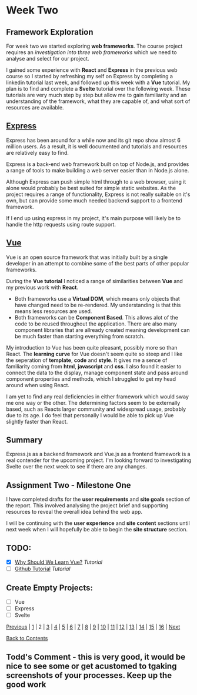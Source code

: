 # Week Two

## Framework Exploration

For week two we started exploring **web frameworks**. The course project requires an _investigation into three web frameworks_ which we need to analyse and select for our project.

I gained some experience with **React** and **Express** in the previous web course so I started by refreshing my self on Express by completing a linkedin tutorial last week, and followed up this week with a **Vue** tutorial. My plan is to find and complete a **Svelte** tutorial over the following week. These tutorials are very much step by step but allow me to gain familiarity and an understanding of the framework, what they are capable of, and what sort of resources are available.

## [Express](https://expressjs.com/)

Express has been around for a while now and its git repo show almost 6 million users. As a result, it is well documented and tutorials and resources are relatively easy to find.

Express is a back-end web framework built on top of Node.js, and provides a range of tools to make building a web server easier than in Node.js alone.

Although Express can push simple html through to a web browser, using it alone would probably be best suited for simple static websites. As the project requires a range of functionality, Express is not really suitable on it's own, but can provide some much needed backend support to a frontend framework.

If I end up using express in my project, it's main purpose will likely be to handle the http requests using route support.

## [Vue](https://vuejs.org/)

Vue is an open source framework that was initially built by a single developer in an attempt to combine some of the best parts of other popular frameworks.

During the **Vue tutorial** I noticed a range of similarities between **Vue** and my previous work with **React**.

- Both frameworks use a **Virtual DOM**, which means only objects that have changed need to be re-rendered. My understanding is that this means less resources are used.
- Both frameworks can be **Component Based**. This allows alot of the code to be reused throughout the application. There are also many component libraries that are allready created meaning development can be much faster than starting everything from scratch.

My introduction to Vue has been quite pleasant, possibly more so than React. The **learning curve** for Vue doesn't seem quite so steep and I like the seperation of **template**, **code** and **style**. It gives me a sence of familiarity coming from **html**, **javascript** and **css**. I also found it easier to connect the data to the display, manage component state and pass around component properties and methods, which I struggled to get my head around when using React.

I am yet to find any real deficiencies in either framework which would sway me one way or the other. The determining factors seem to be externally based, such as Reacts larger community and widespread usage, probably due to its age.
I do feel that personally I would be able to pick up Vue slightly faster than React.

## Summary

Express.js as a backend framework and Vue.js as a frontend framework is a real contender for the upcoming project. I'm looking forward to investigating Svelte over the next week to see if there are any changes.

## Assignment Two - Milestone One

I have completed drafts for the **user requirements** and **site goals** section of the report. This involved analysing the project brief and supporting resources to reveal the overall idea behind the web app.

I will be continuing with the **user experience** and **site content** sections until next week when I will hopefully be able to begin the **site structure** section.

## TODO:

- [x] [Why Should We Learn Vue?](https://www.linkedin.com/learning/vue-js-essential-training-2/why-you-should-learn-vue-js?u=76059146) _Tutorial_
- [ ] [Github Tutorial](https://www.lynda.com/GitHub-tutorials/Welcome/162276/173429-4.html) _Tutorial_

## Create Empty Projects:

- [ ] Vue
- [ ] Express
- [ ] Svelte

[Previous](https://github.com/Jason-MacDonald/WEB701-Journal/blob/master/week-one.md) |
[1](https://github.com/Jason-MacDonald/WEB701-Journal/blob/master/week-one.md) |
2 |
[3](https://github.com/Jason-MacDonald/WEB701-Journal/blob/master/week-three.md) |
[4](https://github.com/Jason-MacDonald/WEB701-Journal/blob/master/week-four.md) |
[5](https://github.com/Jason-MacDonald/WEB701-Journal/blob/master/week-five.md) |
[6](https://github.com/Jason-MacDonald/WEB701-Journal/blob/master/week-six.md) |
[7](https://github.com/Jason-MacDonald/WEB701-Journal/blob/master/week-seven.md) |
[8](https://github.com/Jason-MacDonald/WEB701-Journal/blob/master/week-eight.md) |
[9](https://github.com/Jason-MacDonald/WEB701-Journal/blob/master/week-nine.md) |
[10](https://github.com/Jason-MacDonald/WEB701-Journal/blob/master/week-ten.md) |
[11](https://github.com/Jason-MacDonald/WEB701-Journal/blob/master/week-eleven.md) |
[12](https://github.com/Jason-MacDonald/WEB701-Journal/blob/master/week-twelve.md) |
[13](https://github.com/Jason-MacDonald/WEB701-Journal/blob/master/week-thirteen.md) |
[14](https://github.com/Jason-MacDonald/WEB701-Journal/blob/master/week-fourteen.md) |
[15](https://github.com/Jason-MacDonald/WEB701-Journal/blob/master/week-fifteen.md) |
[16](https://github.com/Jason-MacDonald/WEB701-Journal/blob/master/week-sixteen.md) |
[Next](https://github.com/Jason-MacDonald/WEB701-Journal/blob/master/week-three.md)

[Back to Contents](https://github.com/Jason-MacDonald/WEB701-Journal/blob/master/contents.md)
## Todd's Comment - this is very good, it would be nice to see some or get acustomed to tgaking screenshots of your processes. Keep up the good work
